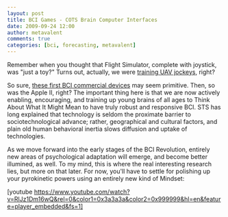 ```yaml
---
layout: post
title: BCI Games - COTS Brain Computer Interfaces
date: 2009-09-24 12:00
author: metavalent
comments: true
categories: [bci, forecasting, metavalent]
---
```

Remember when you thought that Flight Simulator, complete with joystick, was "just a toy?" Turns out, actually, we were <a href="https://wikidashboard.parc.com/wiki/Unmanned_aerial_vehicle">training UAV jockeys</a>, right?

So sure, <a href="https://www.neurosky.com/">these first BCI commercial devices</a> may seem primitive. Then, so was the Apple II, right? The important thing here is that we are now actively enabling, encouraging, and training up young brains of all ages to Think About What It Might Mean to have truly robust and responsive BCI. STS has long explained that technology is seldom the proximate barrier to sociotechnological advance; rather, geographical and cultural factors, and plain old human behavioral inertia slows diffusion and uptake of technologies. 

As we move forward into the early stages of the BCI Revolution, entirely new areas of psychological adaptation will emerge, and become better illumined, as well. To my mind, this is where the real interesting research lies, but more on that later. For now, you'll have to settle for polishing up your pyrokinetic powers using an entirely new kind of Mindset:

[youtube https://www.youtube.com/watch?v=RlJz1Dm16wQ&rel=0&color1=0x3a3a3a&color2=0x999999&hl=en&feature=player_embedded&fs=1]
